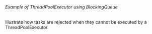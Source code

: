 <h6>Example of ThreadPoolExecutor using BlockingQueue</h6>

Illustrate how tasks are rejected when they cannot be executed by a ThreadPoolExecutor.
